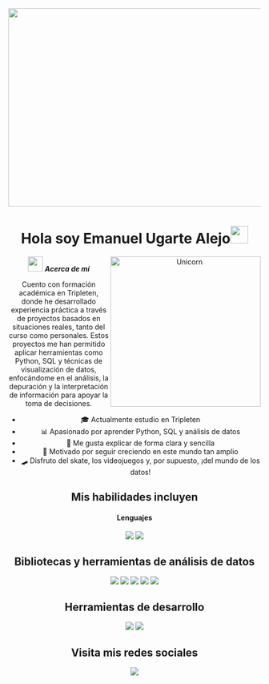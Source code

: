 <div id="header" align="center">
 <img width="1584" height="396" alt="Image" src="https://github.com/user-attachments/assets/dce7c6b8-ef58-4c7d-af60-09da8b3f3f66" />

<h1 align="center"><b>Hola soy Emanuel Ugarte Alejo</b><img src="https://media.giphy.com/media/hvRJCLFzcasrR4ia7z/giphy.gif" width="35"></h1>

<img align="right" width=300px alt="Unicorn" src="https://media0.giphy.com/media/v1.Y2lkPTc5MGI3NjExZXFwNmR5eTV6ZG9lZ3ZiM3Fxd2VpcnhjNjM1bXJqZjhta3ZyOHZ1ZyZlcD12MV9pbnRlcm5hbF9naWZfYnlfaWQmY3Q9Zw/Rk7gLA6uFe1W9wZopR/giphy.gif"/>

<img src="https://media.giphy.com/media/ObNTw8Uzwy6KQ/giphy.gif" width="30px">&nbsp;***Acerca de mí***

Cuento con formación académica en Tripleten, donde he desarrollado experiencia práctica a través de proyectos basados en situaciones reales, tanto del curso como personales. Estos proyectos me han permitido aplicar herramientas como Python, SQL y técnicas de visualización de datos, enfocándome en el análisis, la depuración y la interpretación de información para apoyar la toma de decisiones.

- 🎓 Actualmente estudio en Tripleten
- 📊 Apasionado por aprender Python, SQL y análisis de datos
- 💬 Me gusta explicar de forma clara y sencilla
- 🚀 Motivado por seguir creciendo en este mundo tan amplio
- 🛹 Disfruto del skate, los videojuegos y, por supuesto, ¡del mundo de los datos!
  
## Mis habilidades incluyen

<h4> Lenguajes </h4>
<span> 
  <img src="https://img.shields.io/badge/python-3670A0?style=for-the-badge&logo=python&logoColor=ffdd54">
  <img src="https://img.shields.io/badge/postgres-%23316192.svg?style=for-the-badge&logo=postgresql&logoColor=white">
  
## Bibliotecas y herramientas de análisis de datos

<img src="https://img.shields.io/badge/pandas-%23150458.svg?style=for-the-badge&logo=pandas&logoColor=white">
<img src="https://img.shields.io/badge/Matplotlib-%23ffffff.svg?style=for-the-badge&logo=Matplotlib&logoColor=black">
<img src="https://img.shields.io/badge/numpy-%23013243.svg?style=for-the-badge&logo=numpy&logoColor=white">
<img src="https://img.shields.io/badge/Plotly-%233F4F75.svg?style=for-the-badge&logo=plotly&logoColor=white">
<img src="https://img.shields.io/badge/SciPy-%230C55A5.svg?style=for-the-badge&logo=scipy&logoColor=%white">

## Herramientas de desarrollo

<img src="https://img.shields.io/badge/Visual%20Studio%20Code-0078d7.svg?style=for-the-badge&logo=visual-studio-code&logoColor=white">
<img src="https://img.shields.io/badge/jupyter-%23FA0F00.svg?style=for-the-badge&logo=jupyter&logoColor=white">

## Visita mis redes sociales

  <a href="https://www.linkedin.com/in/emaugartedataanalyst/">
    <img src="https://img.shields.io/badge/linkedin-%230077B5.svg?style=for-the-badge&logo=linkedin&logoColor=white">
    
</a>

